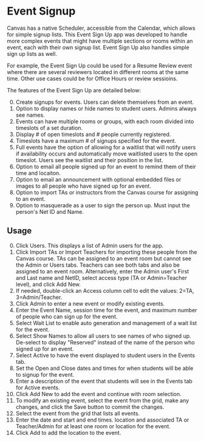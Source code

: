 Event Signup
======
Canvas has a native Scheduler, accessible from the Calendar, which allows for simple signup lists. This Event Sign Up app was developed to handle more complex events that might have multiple sections or rooms within an event, each with their own signup list. Event Sign Up also handles simple sign up lists as well.

For example, the Event Sign Up could be used for a Resume Review event where there are several reviewers located in different rooms at the same time. Other use cases could be for Office Hours or review sessioins.

The features of the Event Sign Up are detailed below:

0. Create signups for events. Users can delete themselves from an event.
0. Option to display names or hide names to student users. Admins always see names.
0. Events can have multiple rooms or groups, with each room divided into timeslots of a set duration.
0. Display # of open timeslots and # people currently registered.
0. Timeslots have a maximum # of signups specified for the event.
0. Full events have the option of allowing for a waitlist that will notify users if availability occurs and automatically move waitlisted users to the open timeslot. Users see the waitlist and their position in the list.
0. Option to email all people signed up for an event to remind them of their time and locaiton.
0. Option to email an announcement with optional embedded files or images to all people who have signed up for an event.
0. Option to import TAs or instructors from the Canvas course for assigning to an event.
0. Option to masquerade as a user to sign the person up. Must input the person's Net ID and Name.


## Usage
0. Click Users. This displays a list of Admin users for the app.
0. Click Import TAs or Import Teachers for importing these people from the Canvas course. TAs can be assigned to an event room but cannot see the Admin or Users tabs. Teachers can see both tabs and also be assigned to an event room. Alternatively, enter the Admin user's First and Last name and NetID, select access type (TA or Admin=Teacher level), and click Add New.
0. If needed, double-click an Access column cell to edit the values: 2=TA, 3=Admin/Teacher.
0. Click Admin to enter a new event or modify existing events.
0. Enter the Event Name, session time for the event, and maximum number of people who can sign up for the event.
0. Select Wait List to enable auto generation and management of a wait list for the event.
0. Select Show Names to allow all users to see names of who signed up. De-select to display "Reserved" instead of the name of the person who signed up for an event.
0. Select Active to have the event displayed to student users in the Events tab.
0. Set the Open and Close dates and times for when students will be able to signup for the event. 
0. Enter a description of the event that students will see in the Events tab for Active events.
0. Click Add New to add the event and continue with room selection.
0. To modify an existing event, select the event from the grid, make any changes, and click the Save button to commit the changes.
0. Select the event from the grid that lists all events.
0. Enter the date and start and end times. location and associated TA or Teacher/Admin for at least one room or location for the event.
0. Click Add to add the location to the event.
